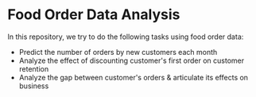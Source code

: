 # Food Order Data Analysis
In this repository, we try to do the following tasks using food order data:
- Predict the number of orders by new customers each month
- Analyze the effect of discounting customer's first order on customer retention
- Analyze the gap between customer's orders & articulate its effects on business

